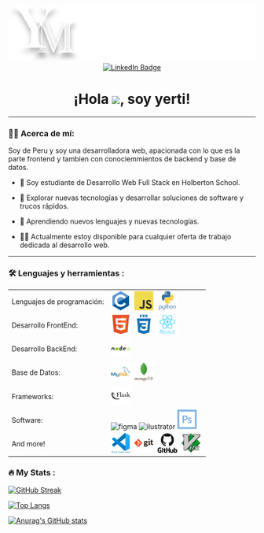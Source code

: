 <div id="header" align="center">
  <img src="./images/logo_white.svg" width="622"/>
  
  <div id="badges">
    <a href="https://www.linkedin.com/in/yerti/">
      <img src="https://img.shields.io/badge/LinkedIn-blue?style=for-the-badge&logo=linkedin&logoColor=white" alt="LinkedIn Badge"/>
    </a>
  </div>
  <h1>
    ¡Hola <img src="https://media.giphy.com/media/hvRJCLFzcasrR4ia7z/giphy.gif" width="30px"/>, soy yerti!
  </h1>
</div>

---

### :man_technologist: Acerca de mí:

Soy de Peru y soy una desarrolladora web, apacionada con lo que es la parte frontend y tambien con conociemmientos de backend y base de datos.

- :memo: Soy estudiante de Desarrollo Web Full Stack en Holberton School.

- :monocle_face: Explorar nuevas tecnologías y desarrollar soluciones de software y trucos rápidos.

- :seedling: Aprendiendo nuevos lenguajes y nuevas tecnologías.

- :technologist: Actualmente estoy disponible para cualquier oferta de trabajo dedicada al desarrollo web.

---

### :hammer_and_wrench: Lenguajes y herramientas :

<table>
  <tr>
    <td>Lenguajes de programación:</td>
    <td>
      <img src="https://github.com/devicons/devicon/blob/master/icons/c/c-original.svg" title="C" alt="C" width="40" height="40"/>&nbsp;
      <img src="https://github.com/devicons/devicon/blob/master/icons/javascript/javascript-original.svg" title="JavaScript" alt="JavaScript" width="40" height="40"/>&nbsp;
      <img src="https://github.com/devicons/devicon/blob/master/icons/python/python-original-wordmark.svg" title="" **alt="" width="40" height="40"/>&nbsp;
    </td>
  </tr>
  <tr>
    <td>Desarrollo FrontEnd:</td>
    <td>
      <img src="https://github.com/devicons/devicon/blob/master/icons/html5/html5-original.svg" title="HTML5" alt="HTML" width="40" height="40"/>&nbsp;
      <img src="https://github.com/devicons/devicon/blob/master/icons/css3/css3-plain-wordmark.svg"  title="CSS3" alt="CSS" width="40" height="40"/>&nbsp;
      <img src="https://github.com/devicons/devicon/blob/master/icons/react/react-original-wordmark.svg" title="React" alt="React" width="40" height="40"/>&nbsp;
    </td>
  </tr>
  <tr>
    <td>Desarrollo BackEnd:</td>
    <td>
      <img src="https://github.com/devicons/devicon/blob/master/icons/nodejs/nodejs-original-wordmark.svg" title="NodeJS" alt="NodeJS" width="40" height="40"/>&nbsp;
    </td>
  </tr>
  <tr>
    <td>Base de Datos:</td>
    <td>
      <img src="https://github.com/devicons/devicon/blob/master/icons/mysql/mysql-original-wordmark.svg" title="MySQL"  alt="MySQL" width="40" height="40"/>&nbsp;
      <img src="https://github.com/devicons/devicon/blob/master/icons/mongodb/mongodb-original-wordmark.svg" title="" **alt="" width="40" height="40"/>&nbsp;
    </td>
  </tr>
  <tr>
    <td>Frameworks:</td>
    <td>
      <img src="https://github.com/devicons/devicon/blob/master/icons/flask/flask-original-wordmark.svg" title="" **alt="" width="40" height="40"/>&nbsp;
    </td>
  </tr>
  <tr>
    <td>Software:</td>
    <td>
      <img src="https://www.vectorlogo.zone/logos/figma/figma-icon.svg" alt="figma" width="40" height="40"/>
      <img src="https://i.pinimg.com/564x/bb/2d/c7/bb2dc713e266dca0e35b12a55166f46c.jpg" alt="ilustrator" width="40" height="40"/>
      <img src="https://raw.githubusercontent.com/devicons/devicon/master/icons/photoshop/photoshop-line.svg" alt="photoshop" width="40" height="40"/>
    </td>
  </tr>
  <tr>
    <td>And more!</td>
    <td>
      <img src="https://github.com/devicons/devicon/blob/master/icons/vscode/vscode-original-wordmark.svg" title="" **alt="" width="40" height="40"/>&nbsp;
      <img src="https://github.com/devicons/devicon/blob/master/icons/git/git-original-wordmark.svg" title="Git" **alt="Git" width="40" height="40"/>&nbsp;
      <img src="https://github.com/devicons/devicon/blob/master/icons/github/github-original-wordmark.svg" title="" **alt="" width="40" height="40"/>&nbsp;
      <img src="https://github.com/devicons/devicon/blob/master/icons/vim/vim-original.svg" title="" **alt="" width="40" height="40"/>&nbsp;
    </td>
  </tr>
</table>

### :fire: My Stats :

[![GitHub Streak](http://github-readme-streak-stats.herokuapp.com?user=yerti)](https://git.io/streak-stats)

[![Top Langs](https://github-readme-stats.vercel.app/api/top-langs/?username=yerti&layout=compact&theme=cobalt)](https://github.com/anuraghazra/github-readme-stats)

[![Anurag's GitHub stats](https://github-readme-stats.vercel.app/api?username=yerti&show_icons=true&theme=cobalt)](https://github.com/anuraghazra/github-readme-stats)
